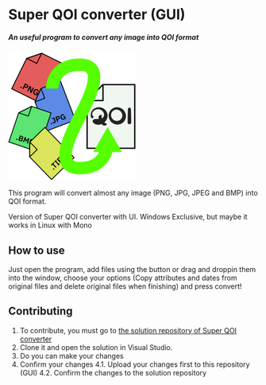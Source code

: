 # Super QOI converter (GUI)
##### *An useful program to convert any image into QOI format*
[![Super QOI converter icon](https://github.com/LuisAlfredo92/Super-QOI-converter-GUI-/blob/master/resources/icon.png "Super QOI converter icon")](https://github.com/LuisAlfredo92/Super-QOI-converter-GUI-/blob/master/resources/icon.png "Super QOI converter icon")

This program will convert almost any image (PNG, JPG, JPEG and BMP) into QOI format.

Version of Super QOI converter with UI. Windows Exclusive, but maybe it works in Linux with Mono

## How to use
Just open the program, add files using the button or drag and droppin them into the window, choose your options (Copy attributes and dates from original files and delete original files when finishing) and press convert!
## Contributing
1. To contribute, you must go to [the solution repository of Super QOI converter](https://github.com/LuisAlfredo92/Super-QOI-converter "the original repository of Super QOI converter")
2. Clone it and open the solution in Visual Studio.
3. Do you can make your changes
4. Confirm your changes
	4.1. Upload your changes first to this repository (GUI)
	4.2. Confirm the changes to the solution repository
